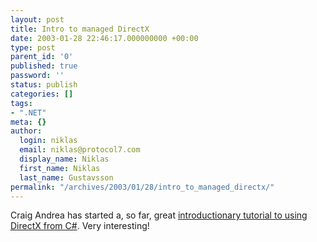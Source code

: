 ```yaml
---
layout: post
title: Intro to managed DirectX
date: 2003-01-28 22:46:17.000000000 +00:00
type: post
parent_id: '0'
published: true
password: ''
status: publish
categories: []
tags:
- ".NET"
meta: {}
author:
  login: niklas
  email: niklas@protocol7.com
  display_name: Niklas
  first_name: Niklas
  last_name: Gustavsson
permalink: "/archives/2003/01/28/intro_to_managed_directx/"
---
```

Craig Andrea has started a, so far, great [introductionary tutorial to using DirectX from C#](http://staff.develop.com/candera/weblog/stories/2003/01/26/managedDirect3dInitializegraphics.html). Very interesting!

